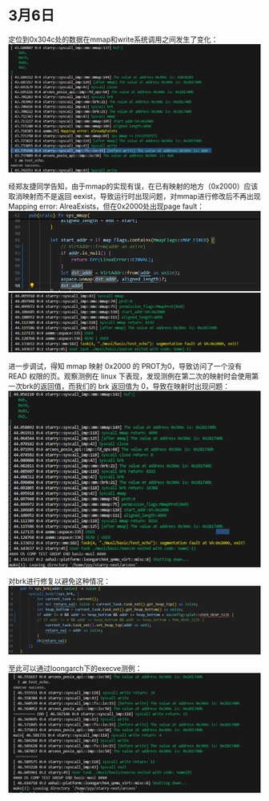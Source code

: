 # 3月6日

定位到0x304c处的数据在mmap和write系统调用之间发生了变化：
![](../../asserts/day306-1.png ':class=myImageClass')

经郑友捷同学告知，由于mmap的实现有误，在已有映射的地方（0x2000）应该取消映射而不是返回 eexist，导致运行时出现问题，对mmap进行修改后不再出现Mapping error: AlreaExists，但在0x2000处出现page fault：
![](../../asserts/day306-2.png ':class=myImageClass')
![](../../asserts/day306-3.png ':class=myImageClass')

进一步调试，得知 mmap 映射 0x2000 的 PROT为0，导致访问了一个没有 READ 权限的页。观察测例在 linux 下表现，发现测例在第二次的映射时会使用第一次brk的返回值，而我们的 brk 返回值为 0，导致在映射时出现问题：
![](../../asserts/day306-4.png ':class=myImageClass')

对brk进行修复以避免这种情况：
![](../../asserts/day306-5.png ':class=myImageClass')

至此可以通过loongarch下的execve测例：
![](../../asserts/day306-6.png ':class=myImageClass')
